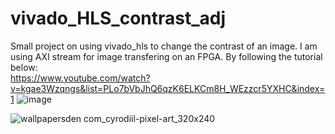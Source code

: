 # vivado_HLS_contrast_adj
Small project on using vivado_hls to change the contrast of an image. I am using AXI stream for image transfering on an FPGA. By following the tutorial below:  
https://www.youtube.com/watch?v=kgae3Wzqngs&list=PLo7bVbJhQ6qzK6ELKCm8H_WEzzcr5YXHC&index=1
![image](https://user-images.githubusercontent.com/59866887/150658331-23f520ae-3b7a-4f8b-82b1-0c4759121698.png)


![wallpapersden com_cyrodiil-pixel-art_320x240](https://user-images.githubusercontent.com/59866887/150658437-052c70be-479d-46ae-8a55-a513fb07ed72.jpg)

